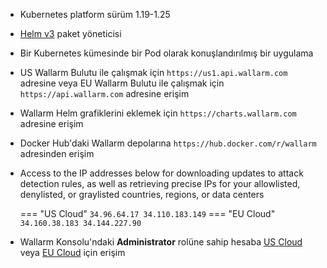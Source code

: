 * Kubernetes platform sürüm 1.19-1.25
* [Helm v3](https://helm.sh/) paket yöneticisi
* Bir Kubernetes kümesinde bir Pod olarak konuşlandırılmış bir uygulama
* US Wallarm Bulutu ile çalışmak için `https://us1.api.wallarm.com` adresine veya EU Wallarm Bulutu ile çalışmak için `https://api.wallarm.com` adresine erişim
* Wallarm Helm grafiklerini eklemek için `https://charts.wallarm.com` adresine erişim
* Docker Hub'daki Wallarm depolarına `https://hub.docker.com/r/wallarm` adresinden erişim 
* Access to the IP addresses below for downloading updates to attack detection rules, as well as retrieving precise IPs for your allowlisted, denylisted, or graylisted countries, regions, or data centers

    === "US Cloud"
        ```
        34.96.64.17
        34.110.183.149
        ```
    === "EU Cloud"
        ```
        34.160.38.183
        34.144.227.90
        ```
* Wallarm Konsolu'ndaki **Administrator** rolüne sahip hesaba [US Cloud](https://us1.my.wallarm.com/) veya [EU Cloud](https://my.wallarm.com/) için erişim
